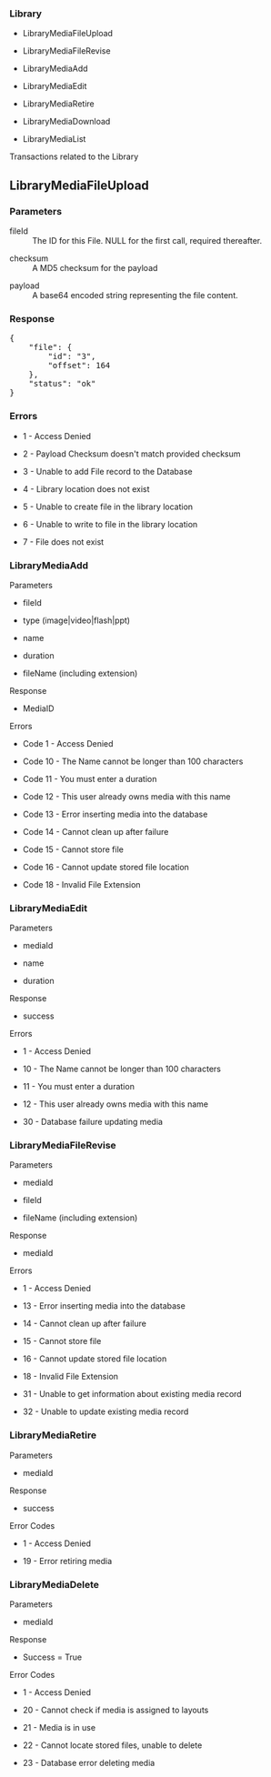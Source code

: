 <!--toc=api-->
###  <span class="mw-headline" id="Library"> Library </span>

*   LibraryMediaFileUpload

*   LibraryMediaFileRevise

*   LibraryMediaAdd

*   LibraryMediaEdit

*   LibraryMediaRetire

*   LibraryMediaDownload

*   LibraryMediaList

Transactions related to the Library

## LibraryMediaFileUpload

### Parameters

<dl>
    <dt>fileId</dt>
    <dd>The ID for this File. NULL for the first call, required thereafter.</dd>
</dl>
<dl>
    <dt>checksum</dt>
    <dd>A MD5 checksum for the payload</dd>
</dl>
<dl>
    <dt>payload</dt>
    <dd>A base64 encoded string representing the file content.</dd>
</dl>

### Response

<pre>
{
    "file": {
        "id": "3",
        "offset": 164
    },
    "status": "ok"
}
</pre>

### Errors

*   1 - Access Denied

*   2 - Payload Checksum doesn't match provided checksum

*   3 - Unable to add File record to the Database

*   4 - Library location does not exist

*   5 - Unable to create file in the library location

*   6 - Unable to write to file in the library location

*   7 - File does not exist

###  <span class="mw-headline" id="LibraryMediaAdd"> LibraryMediaAdd </span>

Parameters

*   fileId

*   type (image|video|flash|ppt)

*   name

*   duration

*   fileName (including extension)

Response

*   MediaID

Errors

*   Code 1 - Access Denied

*   Code 10 - The Name cannot be longer than 100 characters

*   Code 11 - You must enter a duration

*   Code 12 - This user already owns media with this name

*   Code 13 - Error inserting media into the database

*   Code 14 - Cannot clean up after failure

*   Code 15 - Cannot store file

*   Code 16 - Cannot update stored file location

*   Code 18 - Invalid File Extension

###  <span class="mw-headline" id="LibraryMediaEdit"> LibraryMediaEdit </span>

Parameters

*   mediaId

*   name

*   duration

Response

*   success

Errors

*   1 - Access Denied

*   10 - The Name cannot be longer than 100 characters

*   11 - You must enter a duration

*   12 - This user already owns media with this name

*   30 - Database failure updating media

###  <span class="mw-headline" id="LibraryMediaFileRevise"> LibraryMediaFileRevise </span>

Parameters

*   mediaId

*   fileId

*   fileName (including extension)

Response

*   mediaId

Errors

*   1 - Access Denied

*   13 - Error inserting media into the database

*   14 - Cannot clean up after failure

*   15 - Cannot store file

*   16 - Cannot update stored file location

*   18 - Invalid File Extension

*   31 - Unable to get information about existing media record

*   32 - Unable to update existing media record

###  <span class="mw-headline" id="LibraryMediaRetire"> LibraryMediaRetire </span>

Parameters

*   mediaId

Response

*   success

Error Codes

*   1 - Access Denied

*   19 - Error retiring media

###  <span class="mw-headline" id="LibraryMediaDelete"> LibraryMediaDelete </span>

Parameters

*   mediaId

Response

*   Success = True

Error Codes

*   1 - Access Denied

*   20 - Cannot check if media is assigned to layouts

*   21 - Media is in use

*   22 - Cannot locate stored files, unable to delete

*   23 - Database error deleting media